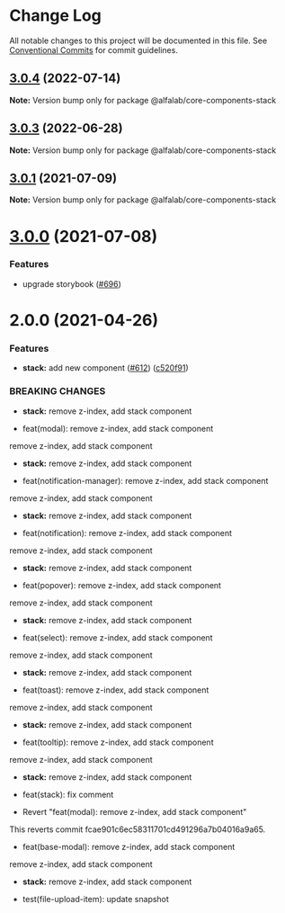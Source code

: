# Change Log

All notable changes to this project will be documented in this file.
See [Conventional Commits](https://conventionalcommits.org) for commit guidelines.

## [3.0.4](https://github.com/core-ds/core-components/compare/@alfalab/core-components-stack@3.0.3...@alfalab/core-components-stack@3.0.4) (2022-07-14)

**Note:** Version bump only for package @alfalab/core-components-stack





## [3.0.3](https://github.com/core-ds/core-components/compare/@alfalab/core-components-stack@3.0.2...@alfalab/core-components-stack@3.0.3) (2022-06-28)

**Note:** Version bump only for package @alfalab/core-components-stack





## [3.0.1](https://github.com/core-ds/core-components/compare/@alfalab/core-components-stack@3.0.0...@alfalab/core-components-stack@3.0.1) (2021-07-09)

**Note:** Version bump only for package @alfalab/core-components-stack





# [3.0.0](https://github.com/core-ds/core-components/compare/@alfalab/core-components-stack@2.0.0...@alfalab/core-components-stack@3.0.0) (2021-07-08)


### Features

* upgrade storybook ([#696](https://github.com/core-ds/core-components/issues/696))

# 2.0.0 (2021-04-26)


### Features

* **stack:** add new component ([#612](https://github.com/core-ds/core-components/issues/612)) ([c520f91](https://github.com/core-ds/core-components/commit/c520f91cd22bb9e23fd2f428719865b4c7d5a2a6))


### BREAKING CHANGES

* **stack:** remove z-index, add stack component

* feat(modal): remove z-index, add stack component

remove z-index, add stack component
* **stack:** remove z-index, add stack component

* feat(notification-manager): remove z-index, add stack component

remove z-index, add stack component
* **stack:** remove z-index, add stack component

* feat(notification): remove z-index, add stack component

remove z-index, add stack component
* **stack:** remove z-index, add stack component

* feat(popover): remove z-index, add stack component

remove z-index, add stack component
* **stack:** remove z-index, add stack component

* feat(select): remove z-index, add stack component

remove z-index, add stack component
* **stack:** remove z-index, add stack component

* feat(toast): remove z-index, add stack component

remove z-index, add stack component
* **stack:** remove z-index, add stack component

* feat(tooltip): remove z-index, add stack component

remove z-index, add stack component
* **stack:** remove z-index, add stack component

* feat(stack): fix comment

* Revert "feat(modal): remove z-index, add stack component"

This reverts commit fcae901c6ec58311701cd491296a7b04016a9a65.

* feat(base-modal): remove z-index, add stack component

remove z-index, add stack component

* **stack:** remove z-index, add stack component

* test(file-upload-item): update snapshot
